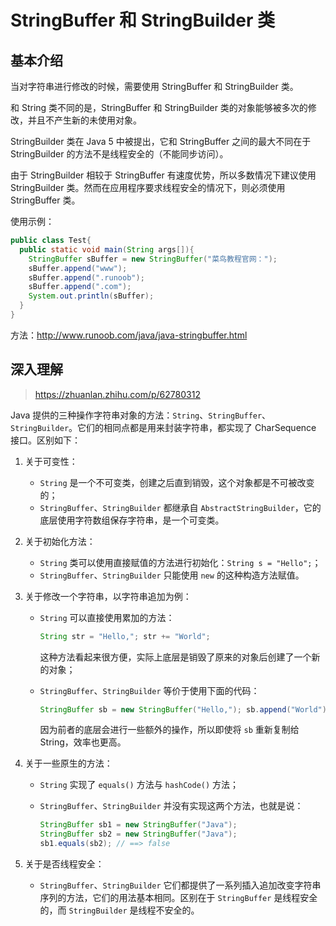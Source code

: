 # StringBuffer 和 StringBuilder 类

## 基本介绍

当对字符串进行修改的时候，需要使用 StringBuffer 和 StringBuilder 类。

和 String 类不同的是，StringBuffer 和 StringBuilder 类的对象能够被多次的修改，并且不产生新的未使用对象。

StringBuilder 类在 Java 5 中被提出，它和 StringBuffer 之间的最大不同在于 StringBuilder 的方法不是线程安全的（不能同步访问）。

由于 StringBuilder 相较于 StringBuffer 有速度优势，所以多数情况下建议使用 StringBuilder 类。然而在应用程序要求线程安全的情况下，则必须使用 StringBuffer 类。

使用示例：

```java
public class Test{
  public static void main(String args[]){
    StringBuffer sBuffer = new StringBuffer("菜鸟教程官网：");
    sBuffer.append("www");
    sBuffer.append(".runoob");
    sBuffer.append(".com");
    System.out.println(sBuffer);  
  }
}
```

方法：http://www.runoob.com/java/java-stringbuffer.html

## 深入理解

> https://zhuanlan.zhihu.com/p/62780312

Java 提供的三种操作字符串对象的方法：`String`、`StringBuffer`、`StringBuilder`。它们的相同点都是用来封装字符串，都实现了 CharSequence 接口。区别如下：

1. 关于可变性：

   - `String` 是一个不可变类，创建之后直到销毁，这个对象都是不可被改变的；
   - `StringBuffer`、`StringBuilder` 都继承自 `AbstractStringBuilder`，它的底层使用字符数组保存字符串，是一个可变类。

2. 关于初始化方法：

   - `String` 类可以使用直接赋值的方法进行初始化：`String s = "Hello";`；
   - `StringBuffer`、`StringBuilder` 只能使用 `new` 的这种构造方法赋值。

3. 关于修改一个字符串，以字符串追加为例：

   - `String` 可以直接使用累加的方法：

     ```java
     String str = "Hello,"; str += "World";
     ```

     这种方法看起来很方便，实际上底层是销毁了原来的对象后创建了一个新的对象；

   - `StringBuffer`、`StringBuilder` 等价于使用下面的代码：

     ```java
     StringBuffer sb = new StringBuffer("Hello,"); sb.append("World");
     ```

     因为前者的底层会进行一些额外的操作，所以即使将 `sb` 重新复制给 String，效率也更高。

4. 关于一些原生的方法：

   - `String` 实现了 `equals()` 方法与 `hashCode()` 方法；

   - `StringBuffer`、`StringBuilder` 并没有实现这两个方法，也就是说：

     ```java
     StringBuffer sb1 = new StringBuffer("Java");
     StringBuffer sb2 = new StringBuffer("Java");
     sb1.equals(sb2); // ==> false
     ```

5. 关于是否线程安全：

   - `StringBuffer`、`StringBuilder` 它们都提供了一系列插入追加改变字符串序列的方法，它们的用法基本相同。区别在于 `StringBuffer` 是线程安全的，而 `StringBuilder` 是线程不安全的。

